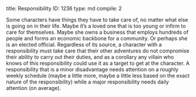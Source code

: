 title:          Responsibility
ID:             1236
type:           md
compile:        2



Some characters have things they have to take care of, no matter what else is going on in their life. Maybe it’s a loved one that is too young or infirm to care for themselves. Maybe she owns a business that employs hundreds of people and forms an economic backbone for a community. Or perhaps she is an elected official. Regardless of its source, a character with a responsibility must take care that their other adventures do not compromise their ability to carry out their duties, and as a corollary any villain who knows of this responsibility could use it as a target to get at the character. A responsibility that is a minor disadvantage needs attention on a roughly weekly schedule (maybe a little more, maybe a little less based on the exact nature of the responsibility) while a major responsibility needs daily attention (on average).
